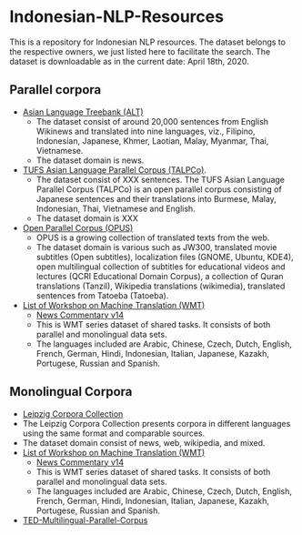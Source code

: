 # Indonesian-NLP-Resources
This is a repository for Indonesian NLP resources. The dataset belongs to the respective owners, we just listed here to facilitate the search. The dataset is downloadable as in the current date: April 18th, 2020.

## Parallel corpora
* [Asian Language Treebank (ALT)](http://www2.nict.go.jp/astrec-att/member/mutiyama/ALT/)
  * The dataset consist of around 20,000 sentences from English Wikinews and translated into nine languages, viz., Filipino, Indonesian, Japanese, Khmer, Laotian, Malay, Myanmar, Thai, Vietnamese. 
  * The dataset domain is news.
* [TUFS Asian Language Parallel Corpus (TALPCo)](https://github.com/matbahasa/TALPCo).
  * The dataset consist of XXX sentences. The TUFS Asian Language Parallel Corpus (TALPCo) is an open parallel corpus consisting of Japanese sentences and their translations into Burmese, Malay, Indonesian, Thai, Vietnamese and English.
  * The dataset domain is XXX
* [Open Parallel Corpus (OPUS)](http://opus.nlpl.eu/)
  * OPUS is a growing collection of translated texts from the web. 
  * The dataset domain is various such as JW300, translated movie subtitles (Open subtitles), localization files (GNOME, Ubuntu, KDE4), open multilingual collection of subtitles for educational videos and lectures (QCRI Educational Domain Corpus), a collection of Quran translations (Tanzil), Wikipedia translations (wikimedia), translated sentences from Tatoeba (Tatoeba).
* [List of Workshop on Machine Translation (WMT)](http://www.statmt.org/wmt19/translation-task.html)
  * [News Commentary v14](http://data.statmt.org/news-commentary/v14/training/)
  * This is WMT series dataset of shared tasks. It consists of both parallel and monolingual data sets. 
  * The languages included are Arabic, Chinese, Czech, Dutch, English, French, German, Hindi, Indonesian, Italian, Japanese,  Kazakh, Portugese, Russian and Spanish.
  
## Monolingual Corpora
* [Leipzig Corpora Collection](https://wortschatz.uni-leipzig.de/en/download/)
 * The Leipzig Corpora Collection presents corpora in different languages using the same format and comparable sources. 
 * The dataset domain consist of news, web, wikipedia, and mixed.
* [List of Workshop on Machine Translation (WMT)](http://www.statmt.org/wmt19/translation-task.html)
  * [News Commentary v14](http://data.statmt.org/news-commentary/v14/training-monolingual/)
  * This is WMT series dataset of shared tasks. It consists of both parallel and monolingual data sets. 
  * The languages included are Arabic, Chinese, Czech, Dutch, English, French, German, Hindi, Indonesian, Italian, Japanese,  Kazakh, Portugese, Russian and Spanish.
* [TED-Multilingual-Parallel-Corpus](https://github.com/ajinkyakulkarni14/TED-Multilingual-Parallel-Corpus)

